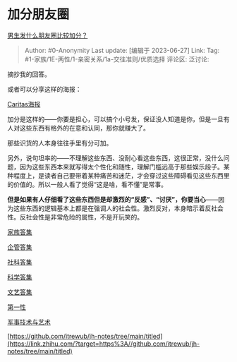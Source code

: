 # 加分朋友圈
[男生发什么朋友圈比较加分？](https://www.zhihu.com/question/334704725/answer/3091763181)

> Author: #0-Anonymity
> Last update: [编辑于 2023-06-27]
> Link:
> Tag: #1-家族/1E-两性/1-亲密关系/1a-交往准则/优质选择
> 评论区:
> 泛讨论:

摘抄我的回答。

或者可以分享这样的海报：

[Caritas海报](https://www.zhihu.com/collection/912958376)

加分是这样的——你要是担心，可以搞个小号发，保证没人知道是你，但是一旦有人对这些东西有格外的在意和认同，那你就赚大了。

那些识货的人本身往往手里有分可加。

另外，说句坦率的——不理解这些东西、没耐心看这些东西，这很正常，没什么问题，因为这些东西本来就写得太个性化和随性，理解门槛远高于那些娱乐段子。某种程度上，是读者自己要带着某种痛苦和迷茫，才会穿过这些障碍看见这些东西里的价值的。所以一般人看了觉得“这是啥，看不懂”是常事。

**但是如果有人仔细看了这些东西但是却激烈的“反感”、“讨厌”，你要当心**——因为这些东西的逻辑基本上都是在强调人的社会性。激烈反对，本身暗示着反社会性。反社会性是非常危险的属性，不是开玩笑的。

[家族答集](https://zhihu.com/collection/378738313)

[企管答集](https://zhihu.com/collection/378738376)

[社科答集](https://zhihu.com/collection/304176992)

[科学答集](https://zhihu.com/collection/304168613)

[文艺答集](https://zhihu.com/collection/304177043)

[第一性](https://zhihu.com/collection/369876193)

[军事技术与艺术](https://zhihu.com/collection/373157508)

[https://github.com/itrewub/jh-notes/tree/main/titled](https://link.zhihu.com/?target=https%3A//github.com/itrewub/jh-notes/tree/main/titled)

